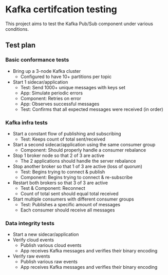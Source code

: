 # Kafka certifcation testing

This project aims to test the Kafka Pub/Sub component under various conditions.

## Test plan

### Basic conformance tests

* Bring up a 3-node Kafka cluster
    * Configured to have 10+ partitions per topic
* Start 1 sidecar/application
    * Test: Send 1000+ unique messages with keys set
    * App: Simulate periodic errors
    * Component: Retries on error
    * App: Observes successful messages
    * Test: Confirms that all expected messages were received (in order)

### Kafka infra tests

* Start a constant flow of publishing and subscribing
    * Test: Keeps count of total sent/received
* Start a second sidecar/application using the same consumer group
    * Component: Should properly handle a consumer rebalance
* Stop 1 broker node so that 2 of 3 are active
    * The 2 applications should handle the server rebalance
* Stop another broker so that 1 of 3 are active (loss of quorum)
    * Test: Begins trying to connect & publish
    * Component: Begins trying to connect & re-subscribe
* Restart both brokers so that 3 of 3 are active
    * Test & Component: Reconnect
    * Count of total sent should equal total received
* Start multiple consumers with different consumer groups
    * Test: Publishes a specific amount of messages
    * Each consumer should receive all messages

### Data integrity tests

* Start a new sidecar/application
* Verify cloud events 
    * Publish various cloud events
    * App receives Kafka messages and verifies their binary encoding
* Verify raw events
    * Publish various raw events
    * App receives Kafka messages and verifies their binary encoding